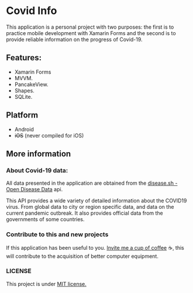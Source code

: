 # Covid Info
This application is a personal project with two purposes: 
the first is to practice mobile development with Xamarin Forms
and the second is to provide reliable information on the progress of Covid-19.

## Features:
* Xamarin Forms
* MVVM.
* PancakeView.
* Shapes.
* SQLite.

## Platform
- Android
- ~~iOS~~ (never compiled for iOS)






## More information

### About Covid-19 data:

All data presented in the application are obtained from the [disease.sh - Open Disease Data](https://disease.sh/) api.

This API provides a wide variety of detailed information about the COVID19 virus.
From global data to city or region specific data, and data on the current pandemic outbreak.
It also provides official data from the governments of some countries.


### Contribute to this and new projects
If this application has been useful to you.
[Invite me a cup of coffee](https://paypal.me/rafaelibanezD?locale.x=es_XC) :coffee:, this will contribute to the acquisition of better computer equipment.

### LICENSE
This project is under [MIT license.](https://github.com/ralfId/CovidInfo/blob/master/LICENSE)





